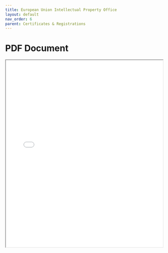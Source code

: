 ```yaml
---
title: European Union Intellectual Property Office
layout: default
nav_order: 6
parent: Certificates & Registrations
---
```


# PDF Document

<iframe src="/assets/EUIPO.pdf" width="100%" height="600px">
</iframe>


